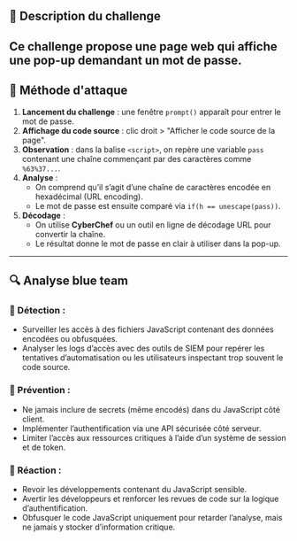 ## 📌 Description du challenge


Ce challenge propose une page web qui affiche une pop-up demandant un mot de passe.
---

## 🚀 Méthode d'attaque

1. **Lancement du challenge** : une fenêtre `prompt()` apparaît pour entrer le mot de passe.
2. **Affichage du code source** : clic droit > "Afficher le code source de la page".
3. **Observation** : dans la balise `<script>`, on repère une variable `pass` contenant une chaîne commençant par des caractères comme `%63%37...`.
4. **Analyse** :
   - On comprend qu’il s’agit d’une chaîne de caractères encodée en hexadécimal (URL encoding).
   - Le mot de passe est ensuite comparé via `if(h == unescape(pass))`.
5. **Décodage** :
   - On utilise **CyberChef** ou un outil en ligne de décodage URL pour convertir la chaîne.
   - Le résultat donne le mot de passe en clair à utiliser dans la pop-up.

---

## 🔍 Analyse blue team

### 🔹 Détection :
- Surveiller les accès à des fichiers JavaScript contenant des données encodées ou obfusquées.
- Analyser les logs d’accès avec des outils de SIEM pour repérer les tentatives d’automatisation ou les utilisateurs inspectant trop souvent le code source.

### 🔹 Prévention :
- Ne jamais inclure de secrets (même encodés) dans du JavaScript côté client.
- Implémenter l’authentification via une API sécurisée côté serveur.
- Limiter l’accès aux ressources critiques à l’aide d’un système de session et de token.

### 🔹 Réaction :
- Revoir les développements contenant du JavaScript sensible.
- Avertir les développeurs et renforcer les revues de code sur la logique d’authentification.
- Obfusquer le code JavaScript uniquement pour retarder l’analyse, mais ne jamais y stocker d’information critique.
